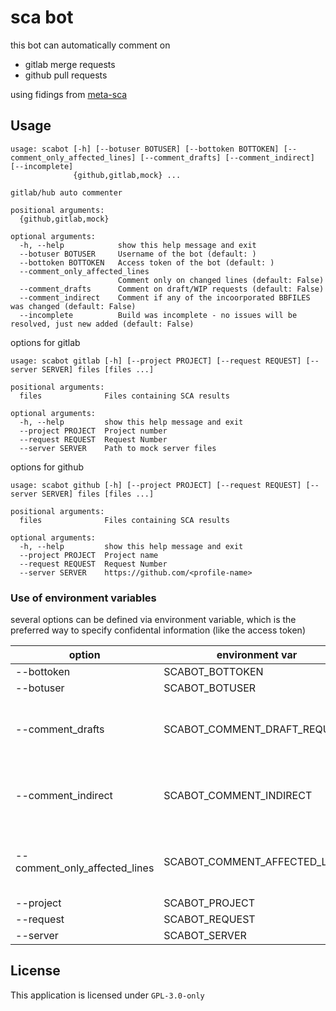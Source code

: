 <!---
SPDX-FileCopyrightText: 2021 Konrad Weihmann
SPDX-License-Identifier: GPL-3.0-only
-->

# sca bot

this bot can automatically comment on

- gitlab merge requests
- github pull requests

using fidings from [meta-sca](https://github.com/priv-kweihmann/meta-sca)

## Usage

```shell
usage: scabot [-h] [--botuser BOTUSER] [--bottoken BOTTOKEN] [--comment_only_affected_lines] [--comment_drafts] [--comment_indirect] [--incomplete]
              {github,gitlab,mock} ...

gitlab/hub auto commenter

positional arguments:
  {github,gitlab,mock}

optional arguments:
  -h, --help            show this help message and exit
  --botuser BOTUSER     Username of the bot (default: )
  --bottoken BOTTOKEN   Access token of the bot (default: )
  --comment_only_affected_lines
                        Comment only on changed lines (default: False)
  --comment_drafts      Comment on draft/WIP requests (default: False)
  --comment_indirect    Comment if any of the incoorporated BBFILES was changed (default: False)
  --incomplete          Build was incomplete - no issues will be resolved, just new added (default: False)
```

options for gitlab

```shell
usage: scabot gitlab [-h] [--project PROJECT] [--request REQUEST] [--server SERVER] files [files ...]

positional arguments:
  files              Files containing SCA results

optional arguments:
  -h, --help         show this help message and exit
  --project PROJECT  Project number
  --request REQUEST  Request Number
  --server SERVER    Path to mock server files
```

options for github

```shell
usage: scabot github [-h] [--project PROJECT] [--request REQUEST] [--server SERVER] files [files ...]

positional arguments:
  files              Files containing SCA results

optional arguments:
  -h, --help         show this help message and exit
  --project PROJECT  Project name
  --request REQUEST  Request Number
  --server SERVER    https://github.com/<profile-name>
```

### Use of environment variables

several options can be defined via environment variable, which is the preferred way to specify confidental information (like the access token)

| option                        | environment var               | comments                                 |
| ----------------------------- | ----------------------------- | ---------------------------------------- |
| --bottoken                    | SCABOT_BOTTOKEN               |                                          |
| --botuser                     | SCABOT_BOTUSER                |                                          |
| --comment_drafts              | SCABOT_COMMENT_DRAFT_REQUEST  | value of the env variable doesn't matter |
| --comment_indirect            | SCABOT_COMMENT_INDIRECT       | value of the env variable doesn't matter |
| --comment_only_affected_lines | SCABOT_COMMENT_AFFECTED_LINES | value of the env variable doesn't matter |
| --project                     | SCABOT_PROJECT                |                                          |
| --request                     | SCABOT_REQUEST                |                                          |
| --server                      | SCABOT_SERVER                 |                                          |

## License

This application is licensed under `GPL-3.0-only`
